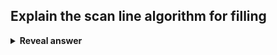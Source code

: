 ## Explain the scan line algorithm for filling
<details>
<summary><b>Reveal answer</b></summary>
For each scan line:<br>- Find intersections of scan line with all polygon edges<br>- Sort intersections into increasing order of x coordinate<br>- Fill alternate segments of scan line (spans) according to parity rule
</details>
